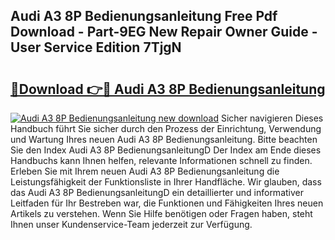 ## Audi A3 8P Bedienungsanleitung Free Pdf Download - Part-9EG New Repair Owner Guide - User Service Edition 7TjgN

# <h2><a href="http://df558tx.blite.top/?on=Audi+A3+8P+Bedienungsanleitung">🔗Download 👉🔴 Audi A3 8P Bedienungsanleitung</a></h2>

[![Audi A3 8P Bedienungsanleitung new download](https://i.imgur.com/lujVjoI.png)](http://df558tx.blite.top/?on=Audi+A3+8P+Bedienungsanleitung)
Sicher navigieren Dieses Handbuch führt Sie sicher durch den Prozess der Einrichtung, Verwendung und Wartung Ihres neuen Audi A3 8P Bedienungsanleitung. Bitte beachten Sie den Index Audi A3 8P BedienungsanleitungD Der Index am Ende dieses Handbuchs kann Ihnen helfen, relevante Informationen schnell zu finden. Erleben Sie mit Ihrem neuen Audi A3 8P Bedienungsanleitung die Leistungsfähigkeit der Funktionsliste in Ihrer Handfläche. Wir glauben, dass das Audi A3 8P BedienungsanleitungD ein detaillierter und informativer Leitfaden für Ihr Bestreben war, die Funktionen und Fähigkeiten Ihres neuen Artikels zu verstehen. Wenn Sie Hilfe benötigen oder Fragen haben, steht Ihnen unser Kundenservice-Team jederzeit zur Verfügung.
